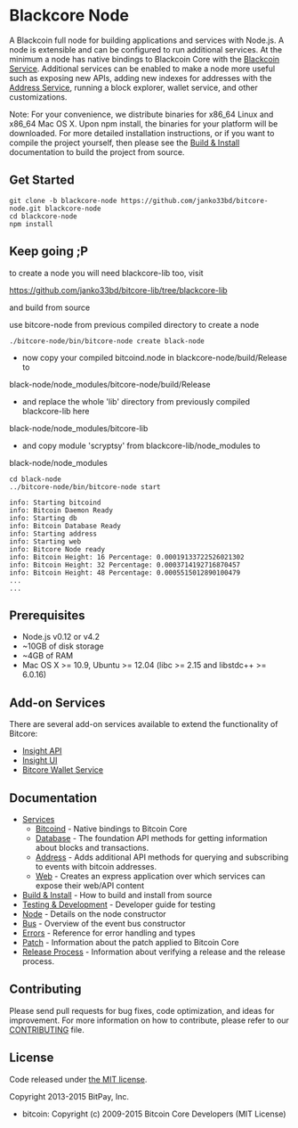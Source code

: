 Blackcore Node
============

A Blackcoin full node for building applications and services with Node.js. A node is extensible and can be configured to run additional services. At the minimum a node has native bindings to Blackcoin Core with the [Blackcoin Service](docs/services/bitcoind.md). Additional services can be enabled to make a node more useful such as exposing new APIs, adding new indexes for addresses with the [Address Service](docs/services/address.md), running a block explorer, wallet service, and other customizations.

Note: For your convenience, we distribute binaries for x86_64 Linux and x86_64 Mac OS X. Upon npm install, the binaries for your platform will be downloaded. For more detailed installation instructions, or if you want to compile the project yourself, then please see the [Build & Install](docs/build.md) documentation to build the project from source.

## Get Started
```
git clone -b blackcore-node https://github.com/janko33bd/bitcore-node.git blackcore-node
cd blackcore-node
npm install
```
## Keep going ;P
to create a node you will need blackcore-lib too, visit


https://github.com/janko33bd/bitcore-lib/tree/blackcore-lib


and build from source


use bitcore-node from previous compiled directory to create a node
```
./bitcore-node/bin/bitcore-node create black-node
```
- now copy your compiled bitcoind.node in blackcore-node/build/Release to 

black-node/node_modules/bitcore-node/build/Release

- and replace the whole 'lib' directory from previously compiled blackcore-lib here 

black-node/node_modules/bitcore-lib

- and copy module 'scryptsy' from blackcore-lib/node_modules to 

black-node/node_modules

```
cd black-node
../bitcore-node/bin/bitcore-node start

info: Starting bitcoind
info: Bitcoin Daemon Ready
info: Starting db
info: Bitcoin Database Ready
info: Starting address
info: Starting web
info: Bitcore Node ready
info: Bitcoin Height: 16 Percentage: 0.00019133722526021302
info: Bitcoin Height: 32 Percentage: 0.0003714192716870457
info: Bitcoin Height: 48 Percentage: 0.0005515012890100479
...
...
```

## Prerequisites

- Node.js v0.12 or v4.2
- ~10GB of disk storage
- ~4GB of RAM
- Mac OS X >= 10.9, Ubuntu >= 12.04 (libc >= 2.15 and libstdc++ >= 6.0.16)

## Add-on Services

There are several add-on services available to extend the functionality of Bitcore:

- [Insight API](https://github.com/bitpay/insight-api/tree/v0.3.0)
- [Insight UI](https://github.com/bitpay/insight/tree/v0.3.0)
- [Bitcore Wallet Service](https://github.com/bitpay/bitcore-wallet-service)

## Documentation

- [Services](docs/services.md)
  - [Bitcoind](docs/services/bitcoind.md) - Native bindings to Bitcoin Core
  - [Database](docs/services/db.md) - The foundation API methods for getting information about blocks and transactions.
  - [Address](docs/services/address.md) - Adds additional API methods for querying and subscribing to events with bitcoin addresses.
  - [Web](docs/services/web.md) - Creates an express application over which services can expose their web/API content
- [Build & Install](docs/build.md) - How to build and install from source
- [Testing & Development](docs/testing.md) - Developer guide for testing
- [Node](docs/node.md) - Details on the node constructor
- [Bus](docs/bus.md) - Overview of the event bus constructor
- [Errors](docs/errors.md) - Reference for error handling and types
- [Patch](docs/patch.md) - Information about the patch applied to Bitcoin Core
- [Release Process](docs/release.md) - Information about verifying a release and the release process.

## Contributing

Please send pull requests for bug fixes, code optimization, and ideas for improvement. For more information on how to contribute, please refer to our [CONTRIBUTING](https://github.com/bitpay/bitcore/blob/master/CONTRIBUTING.md) file.

## License

Code released under [the MIT license](https://github.com/bitpay/bitcore-node/blob/master/LICENSE).

Copyright 2013-2015 BitPay, Inc.

- bitcoin: Copyright (c) 2009-2015 Bitcoin Core Developers (MIT License)
